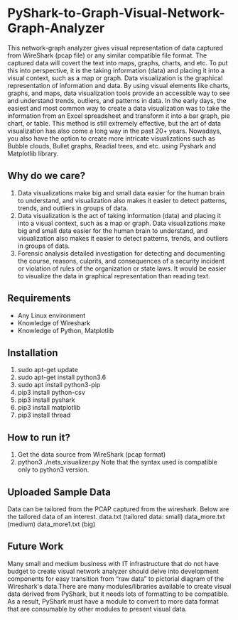 # PyShark-to-Graph-Visual-Network-Graph-Analyzer

This network-graph analyzer gives visual representation of data captured from WireShark (pcap file) or any similar compatible file format. The captured data will covert the text into maps, graphs, charts, and etc. To put this into perspective, it is the taking information (data) and placing it into a visual context, such as a map or graph. Data visualization is the graphical representation of information and data. By using visual elements like charts, graphs, and maps, data visualization tools provide an accessible way to see and understand trends, outliers, and patterns in data. In the early days, the easiest and most common way to create a data visualization was to take the information from an Excel spreadsheet and transform it into a bar graph, pie chart, or table. This method is still extremely effective, but the art of data visualization has also come a long way in the past 20+ years. Nowadays, you also have the option to create more intricate visualizations such as Bubble clouds, Bullet graphs, Readial trees, and etc. using Pyshark and Matplotlib library.

Why do we care?
---------------
1. Data visualizations make big and small data easier for the human brain to understand, and visualization also makes it easier to detect patterns, trends, and outliers in groups of data.
2. Data visualization is the act of taking information (data) and placing it into a visual context, such as a map or graph. Data visualizations make big and small data easier for the human brain to understand, and visualization also makes it easier to detect patterns, trends, and outliers in groups of data.
3. Forensic analysis detailed investigation for detecting and documenting the course, reasons, culprits, and consequences of a security incident or violation of rules of the organization or state laws. It would be easier to visualize the data in graphical representation than reading text.

Requirements
------------
- Any Linux environment
- Knowledge of Wireshark
- Knowledge of Python, Matplotlib

Installation
------------
1. sudo apt-get update
2. sudo apt-get install python3.6
3. sudo apt install python3-pip
4. pip3 install python-csv
5. pip3 install pyshark
6. pip3 install matplotlib
7. pip3 install thread

How to run it?
--------------
1. Get the data source from WireShark (pcap format)
2. python3 ./nets_visualizer.py
Note that the syntax used is compatible only to python3 version.

Uploaded Sample Data
--------------------
Data can be tailored from the PCAP captured from the wireshark. Below are the tailored data of an interest.
data.txt (tailored data: small)
data_more.txt (medium)
data_more1.txt (big)

Future Work
-----------
Many small and medium business with IT infrastructure that do not have budget to create visual network analyzer should delve into development components for easy transition from “raw data” to pictorial diagram of the Wireshark's data.There are many modules/libraries available to create visual data derived from PyShark, but it needs lots of formatting to be compatible. As a result, PyShark must have a module to convert to more data format that are consumable by other modules to present visual data.


 





 
